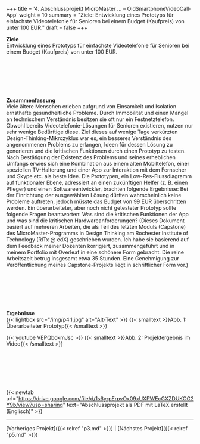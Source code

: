 +++
title = '4. Abschlussprojekt MicroMaster … – OldSmartphoneVideoCall-App'
weight = 10
summary = "Ziele: Entwicklung eines Prototyps für einfachste Videotelefonie für Senioren bei einem Budget (Kaufpreis) von unter 100 EUR."
draft = false
+++

**Ziele**  
Entwicklung eines Prototyps für einfachste Videotelefonie für Senioren bei einem Budget (Kaufpreis) von unter 100 EUR.  

</br></br>  
</br></br> 

**Zusammenfassung**  
Viele ältere Menschen erleben aufgrund von Einsamkeit und Isolation ernsthafte gesundheitliche Probleme. Durch Immobilität und einen Mangel an technischem Verständnis besitzen sie oft nur ein Festnetztelefon. Obwohl bereits Videotelefonie-Lösungen für Senioren existieren, nutzen nur sehr wenige Bedürftige diese. Ziel dieses auf wenige Tage verkürzten Design-Thinking-Mikrozyklus war es, ein besseres Verständnis des angenommenen Problems zu erlangen, Ideen für dessen Lösung zu generieren und die kritischen Funktionen durch einen Prototyp zu testen. Nach Bestätigung der Existenz des Problems und seines erheblichen Umfangs erwies sich eine Kombination aus einem alten Mobiltelefon, einer speziellen TV-Halterung und einer App zur Interaktion mit dem Fernseher und Skype etc. als beste Idee. Die Prototypen, ein Low-Res-Flussdiagramm auf funktionaler Ebene, adressiert an einen zukünftigen Helfer (z. B. einen Pfleger) und einen Softwareentwickler, brachten folgende Ergebnisse: Bei der Einrichtung der ausgewählten Lösung dürften wahrscheinlich keine Probleme auftreten, jedoch müsste das Budget von 99 EUR überschritten werden. Ein überarbeiteter, aber noch nicht getesteter Prototyp sollte folgende Fragen beantworten: Was sind die kritischen Funktionen der App und was sind die kritischen Hardwareanforderungen?
(Dieses Dokument basiert auf mehreren Arbeiten, die als Teil des letzten Moduls (Capstone) des MicroMaster-Programms in Design Thinking am Rochester Institute of Technology (RITx @ edX) geschrieben wurden. Ich habe sie basierend auf dem Feedback meiner Dozenten korrigiert, zusammengeführt und in meinem Portfolio mit Overleaf in eine schönere Form gebracht. Die reine Arbeitszeit betrug insgesamt etwa 35 Stunden. Eine Genehmigung zur Veröffentlichung meines Capstone-Projekts liegt in schriftlicher Form vor.)

</br></br>  
</br></br> 

**Ergebnisse**  
{{< lightbox src="/img/p4.1.jpg" alt="Alt-Text" >}}
{{< smalltext >}}Abb. 1: Überarbeiteter Prototyp{{< /smalltext >}}


{{< youtube VEPQbokmJsc >}}
{{< smalltext >}}Abb. 2: Projektergebnis im Video{{< /smalltext >}}

</br></br>  
</br></br> 

{{< newtab url="https://drive.google.com/file/d/1s6yrpErpvOx09xUXPWEcGXZDUKOG2Y9b/view?usp=sharing" text="Abschlussprojekt als PDF mit LaTeX erstellt (Englisch)" >}}  

---

[Vorheriges Projekt]({{< relref "p3.md" >}}) | [Nächstes Projekt]({{< relref "p5.md" >}})
